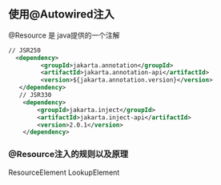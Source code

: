 ## **使用@Autowired注入**
@Resource 是 java提供的一个注解 
```xml
// JSR250
  <dependency>
         <groupId>jakarta.annotation</groupId>
         <artifactId>jakarta.annotation-api</artifactId>
         <version>${jakarta.annotation.version}</version>
   </dependency>
   // JSR330
    <dependency>
        <groupId>jakarta.inject</groupId>
        <artifactId>jakarta.inject-api</artifactId>
        <version>2.0.1</version>
    </dependency>

```
### **@Resource注入的规则以及原理**
ResourceElement  LookupElement